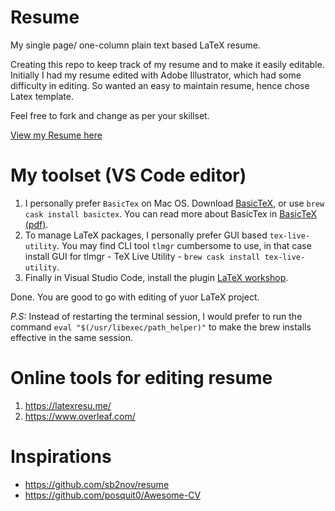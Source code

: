 # Resume
My single page/ one-column plain text based LaTeX resume.

Creating this repo to keep track of my resume and to make it easily editable. Initially I had my resume edited with Adobe Illustrator, which had some difficulty in editing. So wanted an easy to maintain resume, hence chose Latex template.

Feel free to fork and change as per your skillset.

[View my Resume here](https://app.box.com/s/3w35eqrjz31tzp1azomifs1sq2m2jhvb)

# My toolset (VS Code editor)
1. I personally prefer `BasicTex` on Mac OS. Download [BasicTeX](http://tug.org/mactex/morepackages.html), or use `brew cask install basictex`. You can read more about BasicTex in [BasicTeX (pdf)](http://pages.uoregon.edu/koch/BasicTeX.pdf).
2. To manage LaTeX packages, I personally prefer GUI based `tex-live-utility`. You may find CLI tool `tlmgr` cumbersome to use, in that case install GUI for tlmgr - TeX Live Utility - `brew cask install tex-live-utility`.
3. Finally in Visual Studio Code, install the plugin [LaTeX workshop](https://github.com/James-Yu/LaTeX-Workshop).

Done. You are good to go with editing of yuor LaTeX project.

*P.S:* Instead of restarting the terminal session, I would prefer to run the command `eval "$(/usr/libexec/path_helper)"` to make the brew installs effective in the same session.

# Online tools for editing resume
1. https://latexresu.me/
2. https://www.overleaf.com/


# Inspirations
- https://github.com/sb2nov/resume
- https://github.com/posquit0/Awesome-CV
